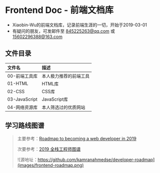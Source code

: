 # Frontend Doc - 前端文档库

- Xiaobin-Wu的前端文档库，记录前端生涯的一切，开始于2019-03-01
- 有疑问的朋友，可发邮件至 845225263@qq.com 或 15602296388@163.com

## 文件目录
 | 文件名        | 描述                   |
 | :------------ | :--------------------- |
 | 00-前端工具库 | 本人极力推荐的前端工具 |
 | 01-HTML       | HTML库                 |
 | 02-CSS        | CSS库                  |
 | 03-JavaScript | JavaScript库           |
 | 04-网络资源库 | 本人筛选过的优质网站   |

## 学习路线图谱

> 主要参考：[Roadmap to becoming a web developer in 2019](https://github.com/kamranahmedse/developer-roadmap)
> 
> 次要参考：[2019 全栈工程师图谱](https://mp.weixin.qq.com/s?__biz=MjM5MTMyMzMxMw==&mid=2650475745&idx=1&sn=6b7e53ed11cac416560875c0c0d4ecc6&chksm=beb8e93f89cf602913c9993f8fd7d25eda6b025e27d5a838793905522534c4124392abf3ada5&mpshare=1&scene=1&srcid=&key=331563cb6b230b538e3a910abda8b95493aac0993edc6ff08c35dc4243b5531b57ae66c01cf14bc3cca39f76ee55db078b47bd7c380ac752bc37dfbf6619dc657f7c7c7aba3f156e9f70ad94a4d1fd67&ascene=1&uin=NzczMzg5NjM4&devicetype=Windows+10&version=62060728&lang=zh_CN&pass_ticket=ANiwvroCEp6XcN5e39SpjfQga3JjXlcEoOEq6PZmGpavlnYSYa1DQlAx0QLxywsA)
> 
> ![源地址：https://github.com/kamranahmedse/developer-roadmap](images/frontend-roadmap.png)
